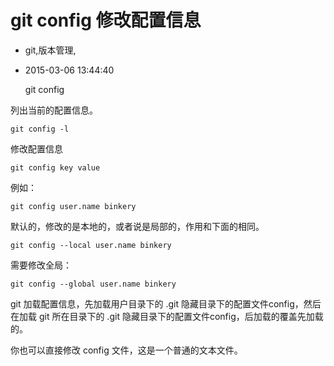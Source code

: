 # git config 修改配置信息
- git,版本管理,
- 2015-03-06 13:44:40

    git config

列出当前的配置信息。

    git config -l

修改配置信息

    git config key value

例如：

    git config user.name binkery

默认的，修改的是本地的，或者说是局部的，作用和下面的相同。

    git config --local user.name binkery

需要修改全局：

    git config --global user.name binkery

git 加载配置信息，先加载用户目录下的 .git 隐藏目录下的配置文件config，然后在加载 git 所在目录下的 .git 隐藏目录下的配置文件config，后加载的覆盖先加载的。

你也可以直接修改 config 文件，这是一个普通的文本文件。